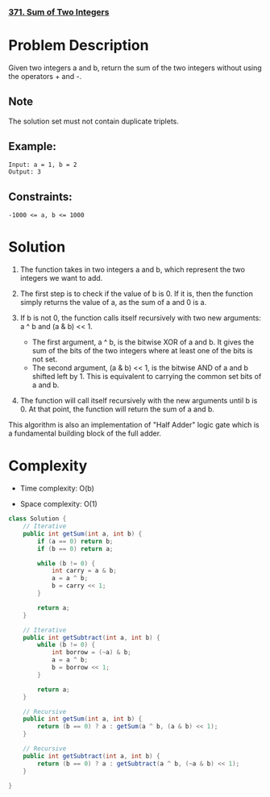 ### [371. Sum of Two Integers](https://leetcode.com/problems/sum-of-two-integers/)

# Problem Description
Given two integers a and b, return the sum of the two integers without using the operators + and -.

## Note
The solution set must not contain duplicate triplets.


## Example:

```agsl
Input: a = 1, b = 2
Output: 3

```

## Constraints:

```agsl
-1000 <= a, b <= 1000
```

# Solution

1. The function takes in two integers a and b, which represent the two integers we want to add.

2. The first step is to check if the value of b is 0. If it is, then the function simply returns the value of a, as the sum of a and 0 is a.

3. If b is not 0, the function calls itself recursively with two new arguments: a ^ b and (a & b) << 1.

    -  The first argument, a ^ b, is the bitwise XOR of a and b. It gives the sum of the bits of the two integers where at least one of the bits is not set.
    -  The second argument, (a & b) << 1, is the bitwise AND of a and b shifted left by 1. This is equivalent to carrying the common set bits of a and b.
4. The function will call itself recursively with the new arguments until b is 0. At that point, the function will return the sum of a and b.


This algorithm is also an implementation of "Half Adder" logic gate which is a fundamental building block of the full adder.

# Complexity
- Time complexity: O(b)
<!-- Add your time complexity here, e.g. $$O(n)$$ -->

- Space complexity: O(1)
<!-- Add your space complexity here, e.g. $$O(n)$$ -->


```java
class Solution {
    // Iterative
    public int getSum(int a, int b) {
        if (a == 0) return b;
        if (b == 0) return a;

        while (b != 0) {
            int carry = a & b;
            a = a ^ b;
            b = carry << 1;
        }

        return a;
    }

    // Iterative
    public int getSubtract(int a, int b) {
        while (b != 0) {
            int borrow = (~a) & b;
            a = a ^ b;
            b = borrow << 1;
        }

        return a;
    }

    // Recursive
    public int getSum(int a, int b) {
        return (b == 0) ? a : getSum(a ^ b, (a & b) << 1);
    }

    // Recursive
    public int getSubtract(int a, int b) {
        return (b == 0) ? a : getSubtract(a ^ b, (~a & b) << 1);
    }

}
```
